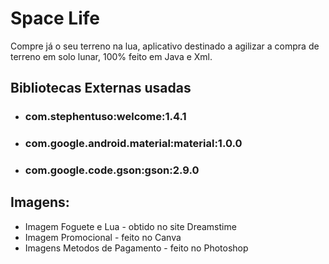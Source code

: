 # Space Life

Compre já o seu terreno na lua, aplicativo destinado a agilizar a compra de terreno em solo lunar, 100% feito em Java e Xml.

## Bibliotecas Externas usadas
- ### com.stephentuso:welcome:1.4.1
- ### com.google.android.material:material:1.0.0
- ### com.google.code.gson:gson:2.9.0

## Imagens:
- Imagem Foguete e Lua - obtido no site Dreamstime
- Imagem Promocional - feito no Canva
- Imagens Metodos de Pagamento - feito no Photoshop 
